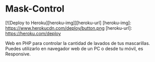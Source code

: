 # Mask-Control

[![Deploy to Heroku][heroku-img]][heroku-url]
[heroku-img]: https://www.herokucdn.com/deploy/button.png
[heroku-url]: https://heroku.com/deploy

Web en PHP para controlar la cantidad de lavados de tus mascarillas. Puedes utilizarlo en navegador web de un PC o desde tu móvil, es Responsive.



